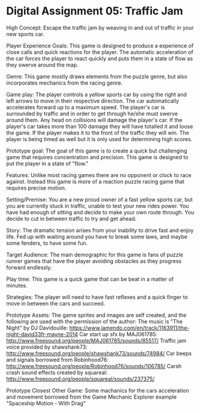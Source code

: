 # Digital Assignment 05: Traffic Jam

High Concept: Escape the traffic jam by weaving in and out of traffic in your 
new sports car.

Player Experience Goals: This game is designed to produce a experience of close 
calls and quick reactions for the player. The automatic acceleration of the car 
forces the player to react quickly and puts them in a state of flow as they 
swerve around the map.

Genre: This game mostly draws elements from the puzzle genre, but also 
incorporates mechanics from the racing genre.

Game play: The player controls a yellow sports car by using the right and 
left arrows to move in their respective direction. The car automatically 
accelerates forward up to a maximum speed. The player's car is surrounded by 
traffic and in order to get through he/she must swerve around them. Any head on 
collisions will damage the player's car. If the player's car takes more than 
100 damage they will have totalled it and loose the game. If the player makes 
it to the front of the traffic they will win. The player is being timed as well 
but it is only used for determining high scores.

Prototype goal: The goal of this game is to create a quick but challenging game 
that requires concentration and precision. This game is designed to put the 
player in a state of "flow."

Features: Unlike most racing games there are no opponent or clock to race 
against. Instead this game is more of a reaction puzzle racing game that 
requires precise motion.

Setting/Premise: You are a new proud owner of a fast yellow sports car, but you 
are currently stuck in traffic, unable to test your new rides power. You have
 had enough of sitting and decide to make your own route through. You decide to
 cut in between traffic to try and get ahead.
 
Story: The dramatic tension arises from your inability to drive fast and enjoy 
life. Fed up with waiting around you have to break some laws, and maybe some 
fenders, to have some fun.

Target Audience: The main demographic for this game is fans of puzzle runner 
games that have the player avoiding obstacles as they progress forward 
endlessly.

Play time: This game is a quick game that can be beat in a matter of minutes.

Strategies: The player will need to have fast reflexes and a quick finger to 
move in between the cars and succeed.

Prototype Assets: The game sprites and images are self created, and the 
following are used with the permission of the author:
The music is "The Night" by DJ Davidouille:
https://www.jamendo.com/en/track/1163911/the-night-david33fr-mayne-2014
Car start up sfx by MAJ061785:
http://www.freesound.org/people/MAJ061785/sounds/85517/
Traffic jam voice provided by shawshank73:
http://www.freesound.org/people/shawshank73/sounds/74984/
Car beeps and signals borrowed from Robinhood76:
http://www.freesound.org/people/Robinhood76/sounds/106785/
Carsh crash sound effects created by squareal:
http://www.freesound.org/people/squareal/sounds/237375/

Prototype Closest Other Game: Some machanics for the cars acceleration and 
movement borrowed from the Game Mechanic Explorer example "Spaceship Motion - 
With Drag"